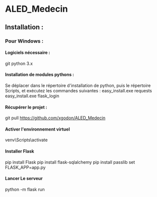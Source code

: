 # ALED_Medecin

## Installation :

### Pour Windows :

#### Logiciels nécessaire :

git
python 3.x

#### Installation de modules pythons :

Se déplacer dans le répertoire d'installation de python, puis le répertoire Scripts, et exécutez les commandes suivantes :
easy_install.exe requests
easy_install.exe flask_login

#### Récupérer le projet :

git pull https://github.com/xgodon/ALED_Medecin

#### Activer l'environnement virtuel

venv\Scripts\activate

#### Installer Flask

pip install Flask
pip install flask-sqlalchemy
pip install passlib
set FLASK_APP=app.py

#### Lancer Le serveur

python -m flask run


